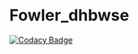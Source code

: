# Fowler_dhbwse
[![Codacy Badge](https://api.codacy.com/project/badge/Grade/20d71e708ac9491da855ec4adb725dd2)](https://app.codacy.com/app/SlaxXxX/Fowler_dhbwse?utm_source=github.com&utm_medium=referral&utm_content=SlaxXxX/Fowler_dhbwse&utm_campaign=Badge_Grade_Dashboard)